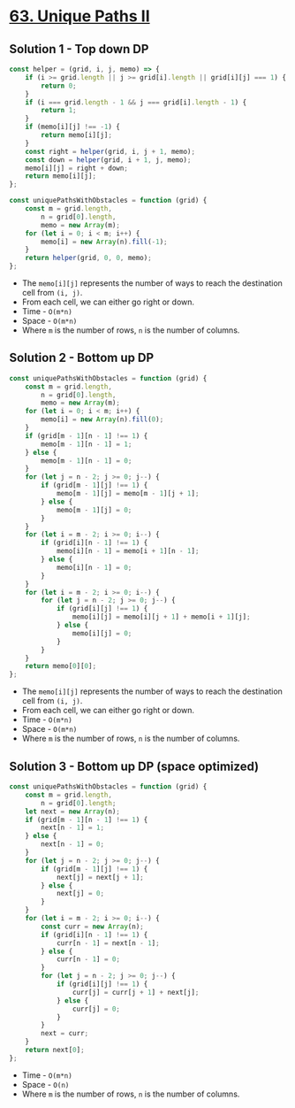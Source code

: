 # [63. Unique Paths II](https://leetcode.com/problems/unique-paths-ii/)

## Solution 1 - Top down DP

```js
const helper = (grid, i, j, memo) => {
    if (i >= grid.length || j >= grid[i].length || grid[i][j] === 1) {
        return 0;
    }
    if (i === grid.length - 1 && j === grid[i].length - 1) {
        return 1;
    }
    if (memo[i][j] !== -1) {
        return memo[i][j];
    }
    const right = helper(grid, i, j + 1, memo);
    const down = helper(grid, i + 1, j, memo);
    memo[i][j] = right + down;
    return memo[i][j];
};

const uniquePathsWithObstacles = function (grid) {
    const m = grid.length,
        n = grid[0].length,
        memo = new Array(m);
    for (let i = 0; i < m; i++) {
        memo[i] = new Array(n).fill(-1);
    }
    return helper(grid, 0, 0, memo);
};
```

-   The `memo[i][j]` represents the number of ways to reach the destination cell from `(i, j)`.
-   From each cell, we can either go right or down.
-   Time - `O(m*n)`
-   Space - `O(m*n)`
-   Where `m` is the number of rows, `n` is the number of columns.

## Solution 2 - Bottom up DP

```js
const uniquePathsWithObstacles = function (grid) {
    const m = grid.length,
        n = grid[0].length,
        memo = new Array(m);
    for (let i = 0; i < m; i++) {
        memo[i] = new Array(n).fill(0);
    }
    if (grid[m - 1][n - 1] !== 1) {
        memo[m - 1][n - 1] = 1;
    } else {
        memo[m - 1][n - 1] = 0;
    }
    for (let j = n - 2; j >= 0; j--) {
        if (grid[m - 1][j] !== 1) {
            memo[m - 1][j] = memo[m - 1][j + 1];
        } else {
            memo[m - 1][j] = 0;
        }
    }
    for (let i = m - 2; i >= 0; i--) {
        if (grid[i][n - 1] !== 1) {
            memo[i][n - 1] = memo[i + 1][n - 1];
        } else {
            memo[i][n - 1] = 0;
        }
    }
    for (let i = m - 2; i >= 0; i--) {
        for (let j = n - 2; j >= 0; j--) {
            if (grid[i][j] !== 1) {
                memo[i][j] = memo[i][j + 1] + memo[i + 1][j];
            } else {
                memo[i][j] = 0;
            }
        }
    }
    return memo[0][0];
};
```

-   The `memo[i][j]` represents the number of ways to reach the destination cell from `(i, j)`.
-   From each cell, we can either go right or down.
-   Time - `O(m*n)`
-   Space - `O(m*n)`
-   Where `m` is the number of rows, `n` is the number of columns.

## Solution 3 - Bottom up DP (space optimized)

```js
const uniquePathsWithObstacles = function (grid) {
    const m = grid.length,
        n = grid[0].length;
    let next = new Array(n);
    if (grid[m - 1][n - 1] !== 1) {
        next[n - 1] = 1;
    } else {
        next[n - 1] = 0;
    }
    for (let j = n - 2; j >= 0; j--) {
        if (grid[m - 1][j] !== 1) {
            next[j] = next[j + 1];
        } else {
            next[j] = 0;
        }
    }
    for (let i = m - 2; i >= 0; i--) {
        const curr = new Array(n);
        if (grid[i][n - 1] !== 1) {
            curr[n - 1] = next[n - 1];
        } else {
            curr[n - 1] = 0;
        }
        for (let j = n - 2; j >= 0; j--) {
            if (grid[i][j] !== 1) {
                curr[j] = curr[j + 1] + next[j];
            } else {
                curr[j] = 0;
            }
        }
        next = curr;
    }
    return next[0];
};
```

-   Time - `O(m*n)`
-   Space - `O(n)`
-   Where `m` is the number of rows, `n` is the number of columns.
